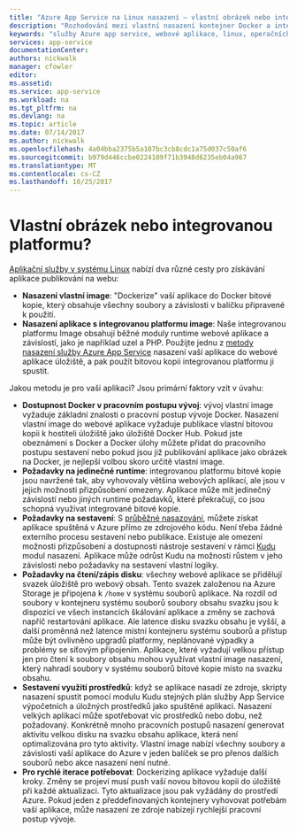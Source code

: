 ```yaml
---
title: "Azure App Service na Linux nasazení – vlastní obrázek nebo integrovanou platformu?  | Dokumentace Microsoftu"
description: "Rozhodování mezi vlastní nasazení kontejner Docker a integrované aplikace framework pro službu App Service v systému Linux"
keywords: "služby Azure app service, webové aplikace, linux, operačních systémů"
services: app-service
documentationCenter: 
authors: nickwalk
manager: cfowler
editor: 
ms.assetid: 
ms.service: app-service
ms.workload: na
ms.tgt_pltfrm: na
ms.devlang: na
ms.topic: article
ms.date: 07/14/2017
ms.author: nickwalk
ms.openlocfilehash: 4a04bba2375b5a107bc3cb8cdc1a75d037c50af6
ms.sourcegitcommit: b979d446ccbe0224109f71b3948d6235eb04a967
ms.translationtype: MT
ms.contentlocale: cs-CZ
ms.lasthandoff: 10/25/2017
---
```

# <a name="custom-image-or-built-in-platform-image"></a>Vlastní obrázek nebo integrovanou platformu?

[Aplikační služby v systému Linux](app-service-linux-intro.md) nabízí dva různé cesty pro získávání aplikace publikování na webu:

- **Nasazení vlastní image**: "Dockerize" vaší aplikace do Docker bitové kopie, který obsahuje všechny soubory a závislosti v balíčku připravené k použití.
- **Nasazení aplikace s integrovanou platformu image**: Naše integrovanou platformu Image obsahují běžné moduly runtime webové aplikace a závislostí, jako je například uzel a PHP. Použijte jednu z [metody nasazení služby Azure App Service](../app-service-deploy-local-git.md?toc=%2fazure%2fapp-service%2fcontainers%2ftoc.json) nasazení vaší aplikace do webové aplikace úložiště, a pak použít bitovou kopii integrovanou platformu ji spustit.

Jakou metodu je pro vaši aplikaci? Jsou primární faktory vzít v úvahu:

- **Dostupnost Docker v pracovním postupu vývoj**: vývoj vlastní image vyžaduje základní znalosti o pracovní postup vývoje Docker. Nasazení vlastní image do webové aplikace vyžaduje publikace vlastní bitovou kopii k hostiteli úložiště jako úložiště Docker Hub. Pokud jste obeznámeni s Docker a Docker úlohy můžete přidat do pracovního postupu sestavení nebo pokud jsou již publikování aplikace jako obrázek na Docker, je nejlepší volbou skoro určitě vlastní image.
- **Požadavky na jedinečné runtime**: integrovanou platformu bitové kopie jsou navržené tak, aby vyhovovaly většina webových aplikací, ale jsou v jejich možnosti přizpůsobení omezeny. Aplikace může mít jedinečný závislostí nebo jiných runtime požadavků, které překračují, co jsou schopná využívat integrované bitové kopie.
- **Požadavky na sestavení**: S [průběžné nasazování](../app-service-continuous-deployment.md?toc=%2fazure%2fapp-service%2fcontainers%2ftoc.json), můžete získat aplikace spuštěná v Azure přímo ze zdrojového kódu. Není třeba žádné externího procesu sestavení nebo publikace. Existuje ale omezení možnosti přizpůsobení a dostupnosti nástroje sestavení v rámci [Kudu](https://github.com/projectkudu/kudu/wiki) modul nasazení. Aplikace může odrůst Kudu na možnosti růstem v jeho závislosti nebo požadavky na sestavení vlastní logiky.
- **Požadavky na čtení/zápis disku**: všechny webové aplikace se přidělují svazek úložiště pro webový obsah. Tento svazek založenou na Azure Storage je připojena k `/home` v systému souborů aplikace. Na rozdíl od soubory v kontejneru systému souborů soubory obsahu svazku jsou k dispozici ve všech instancích škálování aplikace a změny se zachová napříč restartování aplikace. Ale latence disku svazku obsahu je vyšší, a další proměnná než latence místní kontejneru systému souborů a přístup může být ovlivněno upgradů platformy, neplánované výpadky a problémy se síťovým připojením. Aplikace, které vyžadují velkou přístup jen pro čtení k soubory obsahu mohou využívat vlastní image nasazení, který nahradí soubory v systému souborů bitové kopie místo na svazku obsahu.
- **Sestavení využití prostředků**: když se aplikace nasadí ze zdroje, skripty nasazení spustit pomocí modulu Kudu stejných plán služby App Service výpočetních a úložných prostředků jako spuštěné aplikaci. Nasazení velkých aplikací může spotřebovat víc prostředků nebo dobu, než požadovaný. Konkrétně mnoho pracovních postupů nasazení generovat aktivitu velkou disku na svazku obsahu aplikace, která není optimalizována pro tyto aktivity. Vlastní image nabízí všechny soubory a závislosti vaší aplikace do Azure v jeden balíček se pro přenos dalších souborů nebo akce nasazení není nutné.
- **Pro rychlé iterace potřebovat**: Dockerizing aplikace vyžaduje další kroky. Změny se projeví musí push vaší novou bitovou kopii do úložiště při každé aktualizaci. Tyto aktualizace jsou pak vyžádány do prostředí Azure. Pokud jeden z předdefinovaných kontejnery vyhovovat potřebám vaší aplikace, může nasazení ze zdroje nabízejí rychlejší pracovní postup vývoje.